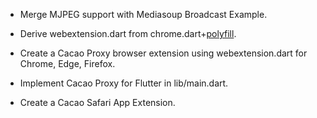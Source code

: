 * Merge MJPEG support with Mediasoup Broadcast Example.

* Derive webextension.dart from chrome.dart+[polyfill](https://github.com/mozilla/webextension-polyfill).

* Create a Cacao Proxy browser extension using webextension.dart for Chrome, Edge, Firefox.

* Implement Cacao Proxy for Flutter in lib/main.dart.

* Create a Cacao Safari App Extension.

